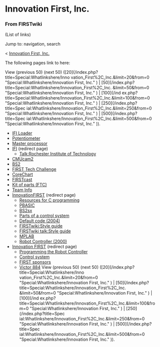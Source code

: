 # Innovation First, Inc.

### From FIRSTwiki

(List of links)

Jump to: navigation, search

&lt; [Innovation First,
Inc.](/index.php?title=Innovation_First%2C_Inc.&redirect=no "Innovation First,
Inc." )  

The following pages link to here:

View (previous 50) (next 50) ([20](/index.php?title=Special:Whatlinkshere/Inno
vation_First%2C_Inc.&limit=20&from=0 "Special:Whatlinkshere/Innovation First,
Inc." ) | [50](/index.php?title=Special:Whatlinkshere/Innovation_First%2C_Inc.
&limit=50&from=0 "Special:Whatlinkshere/Innovation First, Inc." ) | [100](/ind
ex.php?title=Special:Whatlinkshere/Innovation_First%2C_Inc.&limit=100&from=0
"Special:Whatlinkshere/Innovation First, Inc." ) | [250](/index.php?title=Spec
ial:Whatlinkshere/Innovation_First%2C_Inc.&limit=250&from=0
"Special:Whatlinkshere/Innovation First, Inc." ) | [500](/index.php?title=Spec
ial:Whatlinkshere/Innovation_First%2C_Inc.&limit=500&from=0
"Special:Whatlinkshere/Innovation First, Inc." )).

  * [IFI Loader](/index.php/IFI_Loader "IFI Loader" )
  * [Potentiometer](/index.php/Potentiometer "Potentiometer" )
  * [Master processor](/index.php/Master_processor "Master processor" )
  * [IFI](/index.php?title=IFI&redirect=no "IFI" ) (redirect page) 
    * [Talk:Rochester Institute of Technology](/index.php/Talk:Rochester_Institute_of_Technology "Talk:Rochester Institute of Technology" )
  * [CMUcam2](/index.php/CMUcam2 "CMUcam2" )
  * [BS2](/index.php/BS2 "BS2" )
  * [FIRST Tech Challenge](/index.php/FIRST_Tech_Challenge "FIRST Tech Challenge" )
  * [CoreChart](/index.php/CoreChart "CoreChart" )
  * [FIRSTcast](/index.php/FIRSTcast "FIRSTcast" )
  * [Kit of parts (FTC)](/index.php/Kit_of_parts_%28FTC%29 "Kit of parts \(FTC\)" )
  * [Team Info](/index.php/Team_Info "Team Info" )
  * [InnovationFIRST](/index.php?title=InnovationFIRST&redirect=no "InnovationFIRST" ) (redirect page) 
    * [Resources for C programming](/index.php/Resources_for_C_programming "Resources for C programming" )
    * [PBASIC](/index.php/PBASIC "PBASIC" )
    * [BS2sx](/index.php/BS2sx "BS2sx" )
    * [Parts of a control system](/index.php/Parts_of_a_control_system "Parts of a control system" )
    * [Default code (2004)](/index.php/Default_code_%282004%29 "Default code \(2004\)" )
    * [FIRSTwiki:Style guide](/index.php/FIRSTwiki:Style_guide "FIRSTwiki:Style guide" )
    * [FIRSTwiki talk:Style guide](/index.php/FIRSTwiki_talk:Style_guide "FIRSTwiki talk:Style guide" )
    * [MPLAB](/index.php/MPLAB "MPLAB" )
    * [Robot Controller (2000)](/index.php/Robot_Controller_%282000%29 "Robot Controller \(2000\)" )
  * [Innovation FIRST](/index.php?title=Innovation_FIRST&redirect=no "Innovation FIRST" ) (redirect page) 
    * [Programming the Robot Controller](/index.php/Programming_the_Robot_Controller "Programming the Robot Controller" )
    * [Control system](/index.php/Control_system "Control system" )
    * [FIRST sponsors](/index.php/FIRST_sponsors "FIRST sponsors" )
    * [Victor 884](/index.php/Victor_884 "Victor 884" )
View (previous 50) (next 50) ([20](/index.php?title=Special:Whatlinkshere/Inno
vation_First%2C_Inc.&limit=20&from=0 "Special:Whatlinkshere/Innovation First,
Inc." ) | [50](/index.php?title=Special:Whatlinkshere/Innovation_First%2C_Inc.
&limit=50&from=0 "Special:Whatlinkshere/Innovation First, Inc." ) | [100](/ind
ex.php?title=Special:Whatlinkshere/Innovation_First%2C_Inc.&limit=100&from=0
"Special:Whatlinkshere/Innovation First, Inc." ) | [250](/index.php?title=Spec
ial:Whatlinkshere/Innovation_First%2C_Inc.&limit=250&from=0
"Special:Whatlinkshere/Innovation First, Inc." ) | [500](/index.php?title=Spec
ial:Whatlinkshere/Innovation_First%2C_Inc.&limit=500&from=0
"Special:Whatlinkshere/Innovation First, Inc." )).

